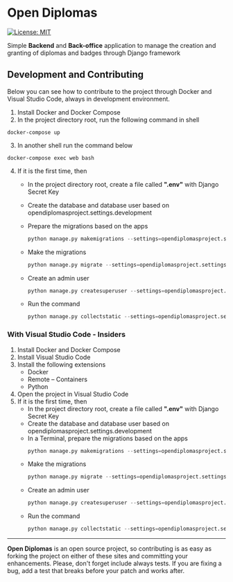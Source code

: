 # Open Diplomas
[![License: MIT](https://img.shields.io/badge/License-MIT-yellow.svg)](https://opensource.org/licenses/MIT)

Simple **Backend** and **Back-office** application to manage the creation and granting of diplomas and badges through Django framework

## Development and Contributing

Below you can see how to contribute to the project through Docker and Visual Studio Code, always in development environment.

1.  Install Docker and Docker Compose
2.  In the project directory root, run the following command in shell
```docker
docker-compose up
```
3. In another shell run the command below
```docker
docker-compose exec web bash 
```
4.  If it is the first time, then 
    -   In the project directory root, create a file called **".env"** with Django Secret Key
    -   Create the database and database user based on opendiplomasproject.settings.development
	-	Prepare the migrations based on the apps

        ```python
        python manage.py makemigrations --settings=opendiplomasproject.settings.development
        ```
    -  Make the migrations
        ```python
        python manage.py migrate --settings=opendiplomasproject.settings.development
        ```
    -   Create an admin user
        ```python
        python manage.py createsuperuser --settings=opendiplomasproject.settings.development
        ```
    -  Run the command
        ```python
        python manage.py collectstatic --settings=opendiplomasproject.settings.development
        ```

### With Visual Studio Code - Insiders
1.  Install Docker and Docker Compose
2.  Install Visual Studio Code
3.  Install the following extensions
    - Docker
    - Remote – Containers
    - Python
4.  Open the project in Visual Studio Code
5.  If it is the first time, then
    -   In the project directory root, create a file called **".env"** with Django Secret Key
    -   Create the database and database user based on opendiplomasproject.settings.development
    -   In a Terminal, prepare the migrations based on the apps
        ```python
        python manage.py makemigrations --settings=opendiplomasproject.settings.development
        ```
    -   Make the migrations
        ```python
        python manage.py migrate --settings=opendiplomasproject.settings.development
        ```
    -   Create an admin user
        ```python
        python manage.py createsuperuser --settings=opendiplomasproject.settings.development
        ```
    -   Run the command
        ```python
        python manage.py collectstatic --settings=opendiplomasproject.settings.development
        ```
---
**Open Diplomas**  is an open source project, so contributing is as easy as forking the project on either of these sites and committing your enhancements. Please, don't forget include always tests. If you are fixing a bug, add a test that breaks before your patch and works after.